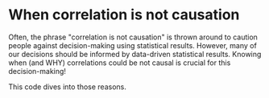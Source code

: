 # When correlation is not causation

Often, the phrase "correlation is not causation" is thrown around to caution people against decision-making using statistical results. 
However, many of our decisions should be informed by data-driven statistical results. 
Knowing when (and WHY) correlations could be not causal is crucial for this decision-making! 

This code dives into those reasons.
